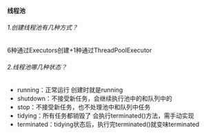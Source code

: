 #### 线程池
###### 1.创建线程池有几种方式？
6种通过Executors创建+1种通过ThreadPoolExecutor
###### 2.线程池哪几种状态？
- running：正常运行 创建时就是running
- shutdown：不接受新任务，会继续执行池中的和队列中的
- stop：不接受新任务，也不处理池中和队列中任务
- tidying：所有任务都销毁了 会执行terminated()方法，需手动实现
- terminated：tidying状态后，执行完terminated()就变味terminated
